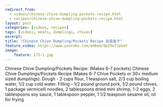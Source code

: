 ```yaml
---
redirect_from: 
  - videos/chinese-chive-dumpling-pockets-recipe.html
  - recipes/chinese-chive-dumpling-pockets-recipe.html
layout: post
categories: [videos, recipes]
tags: [videos, meats, dumplings, chives]
excerpt: 
title: "Chinese Chive Dumpling/Pockets Recipe 韭菜盒子"
feature_video: https://www.youtube.com/embed/8pZVwTJpUaY
image:
    feature: 175-1.jpg
---
```


Chinese Chive Dumpling/Pockets Recipe: (Makes 6-7 pockets) Chinese Chive Dumplings/Pockets Recipe (Makes 6-7 Chive Pockets or 30+ medium sized dumplings): Dough - 2 cups flour, 1 teaspoon salt, 2/3 cup boiling water, 1/2 cup cold water. Filling - 1/2 pound ground pork, 1/2 pound chives, 1 package vermicelli noodles, 2 tablespoons dried mini shrimp, 1-2 eggs, 2 tablespoons soy sauce, 1 tablespoon pepper, 1 1/2 teaspoon sesame oil, oil for frying